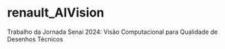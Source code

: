 # renault_AIVision
Trabalho da Jornada Senai  2024: Visão Computacional para Qualidade de Desenhos Técnicos
